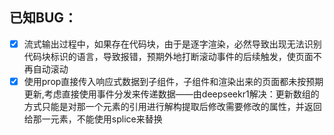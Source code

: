 ## 已知BUG：

- [x] 流式输出过程中，如果存在代码块，由于是逐字渲染，必然导致出现无法识别代码块标识的语言，导致报错，预期外地打断滚动事件的后续触发，使页面不再自动滚动
- [x] 使用prop直接传入响应式数据到子组件，子组件和渲染出来的页面都未按预期更新,考虑直接使用事件分发来传递数据——由deepseekr1解决：更新数组的方式只能是对那一个元素的引用进行解构提取后修改需要修改的属性，并返回给那一元素，不能使用splice来替换
